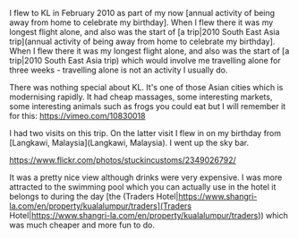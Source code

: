 I flew to KL in February 2010 as part of my now [annual activity of being away from home to celebrate my birthday]. When I flew there it was my longest flight alone, and also was the start of [a trip|2010 South East Asia trip](annual activity of being away from home to celebrate my birthday]. When I flew there it was my longest flight alone, and also was the start of [a trip|2010 South East Asia trip) which would involve me travelling alone for three weeks - travelling alone is not an activity I usually do.

There was nothing special about KL. It's one of those Asian cities which is modernising rapidly. It had cheap massages, some interesting markets, some interesting animals such as frogs you could eat but I will remember it for this:
https://vimeo.com/10830018

I had two visits on this trip. On the latter visit I flew in on my birthday from [Langkawi, Malaysia](Langkawi, Malaysia). I went up the sky bar.

https://www.flickr.com/photos/stuckincustoms/2349026792/

It was a pretty nice view although drinks were very expensive. I was more attracted to the swimming pool which you can actually use in the hotel it belongs to during the day [the (Traders Hotel|https://www.shangri-la.com/en/property/kualalumpur/traders](Traders Hotel|https://www.shangri-la.com/en/property/kualalumpur/traders)) which was much cheaper and more fun to do.



